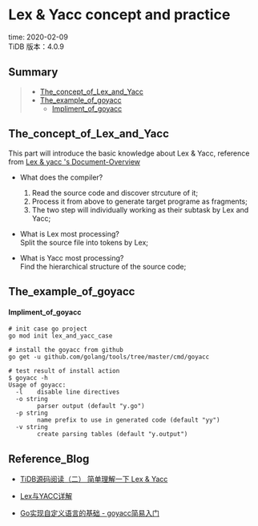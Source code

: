 # Lex & Yacc concept and practice   
time: 2020-02-09   
TiDB 版本：4.0.9

## Summary

> - [The_concept_of_Lex_and_Yacc](#The_concept_of_Lex_and_Yacc)     
> - [The_example_of_goyacc](#The_example_of_goyacc)     
>   - [Impliment_of_goyacc](#Impliment_of_goyacc)     



## The_concept_of_Lex_and_Yacc  

 This part will introduce the basic knowledge about Lex & Yacc, reference from [Lex & yacc 's Document-Overview](http://dinosaur.compilertools.net/)

 - What does the compiler?  
   1. Read the source code and discover strcuture of it;  
   2. Process it from above to generate target programe as fragments;   
   3. The two step will individually working as their subtask by Lex and Yacc;    

 - What is Lex most processing?     
   Split the source file into tokens by Lex;   

 - What is Yacc most processing?   
   Find the hierarchical structure of the source code;   

## The_example_of_goyacc  

#### Impliment_of_goyacc   

```shell
# init case go project
go mod init lex_and_yacc_case

# install the goyacc from github  
go get -u github.com/golang/tools/tree/master/cmd/goyacc

# test result of install action
$ goyacc -h
Usage of goyacc:
  -l    disable line directives
  -o string
        parser output (default "y.go")
  -p string
        name prefix to use in generated code (default "yy")
  -v string
        create parsing tables (default "y.output")
```
   
## Reference_Blog

 - [TiDB源码阅读（二） 简单理解一下 Lex & Yacc](https://segmentfault.com/a/1190000023464340)   

 - [Lex与YACC详解](https://zhuanlan.zhihu.com/p/143867739)   

 - [Go实现自定义语言的基础 - goyacc简易入门](https://zhuanlan.zhihu.com/p/260180638)   